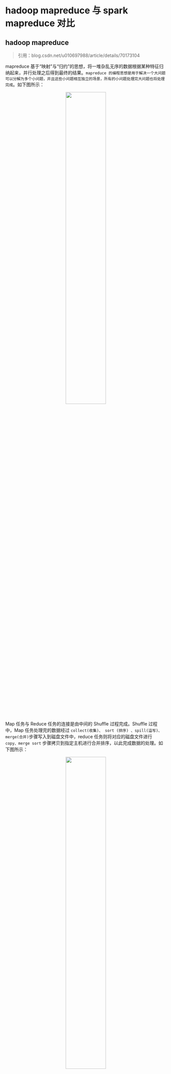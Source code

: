 # hadoop mapreduce 与 spark mapreduce 对比

## hadoop mapreduce

> 引用：blog.csdn.net/u010697988/article/details/70173104

mapreduce 基于“映射”与“归约”的思想，将一堆杂乱无序的数据根据某种特征归纳起来，并行处理之后得到最终的结果。`mapreduce 的编程思想是用于解决一个大问题可以分解为多个小问题，并且这些小问题相互独立的场景，所有的小问题处理完大问题也将处理完成`。如下图所示：

<div align="center">
    <img src="../../zzzimg/hadoop/mapreduer1.png" width="50%" />
</div>

Map 任务与 Reduce 任务的连接是由中间的 Shuffle 过程完成。Shuffle 过程中，Map 任务处理完的数据经过 `collect(收集)、 sort (排序) 、spill(溢写)、merge(合并)`步骤写入到磁盘文件中，reduce 任务则将对应的磁盘文件进行 `copy、merge sort` 步骤拷贝到指定主机进行合并排序，以此完成数据的处理。如下图所示：

<div align="center">
    <img src="../../zzzimg/hadoop/mapreduce2.png" width="50%" />
</div>

### Map 任务端 shuffle

<div align="center">
    <img src="../../zzzimg/hadoop/mapshuffle.png" width="50%" />
</div>

**Collect**

每个Map任务不断地以对的形式把数据输出到在内存中构造的一个环形数据结构中。使用环形数据结构是为了更有效地使用内存空间，在内存中放置尽可能多的数据。

**Sort**

先把Kvbuffer中的数据按照partition值和key两个关键字升序排序，移动的只是索引数据，排序结果是Kvmeta中数据按照 partition 为单位聚集在一起，同一 partition内的按照key有序。`parttion 是由reduce任务数决定，是为了均衡每个 reduce 任务的负载，partition 的分配是按照 key 的 hash 值取模决定的，因此每个 parttion 中可能包含多种 key 值。`

**Spill**

Spill线程为这次Spill过程创建一个磁盘文件：从所有的本地目录中轮训查找能存储这么大空间的目录，找到之后在其中创建一个类似于 “spill12.out”的文件。Spill线程根据排过序的Kvmeta挨个partition的把数据吐到这个文件中(顺序写入磁盘)，一个partition对应的数据吐完之后顺序地吐下个partition，直到把所有的partition遍历 完。一个partition在文件中对应的数据也叫段(segment)。

**Merge**

Map任务如果输出数据量很大，可能会进行好几次Spill，out文件和Index文件会产生很多，分布在不同的磁盘上，所以需要 merge 过程。每个partition对应一个段列表，记录所有的Spill文件中对应的这个partition那段数据的文 件名、起始位置、长度等等。然后对这个partition对应的所有的segment进行合并，目标是合并成一个segment。当这个 partition对应很多个segment时，会分批地进行合并：先从segment列表中把第一批取出来，以key为关键字放置成最小堆，然后从最小 堆中每次取出最小的输出到一个临时文件中，这样就把这一批段合并成一个临时的段，把它加回到segment列表中；再从segment列表中把第二批取出 来合并输出到一个临时segment，把其加入到列表中；这样往复执行，直到剩下的段是一批，输出到最终的文件中。

<div align="center">
    <img src="../../zzzimg/hadoop/merge.png" width="50%" />
</div>

### reduce 端 shuffle

**Copy**

Reduce 任务通过HTTP向各个Map任务拖取它所需要的数据。每个节点都会启动一个常驻的HTTP server，其中一项服务就是响应Reduce拖取Map数据。当有MapOutput的HTTP请求过来的时候，HTTP server就读取相应的Map输出文件中对应这个Reduce部分的数据通过网络流输出给Reduce。

Reduce任务拖取某个Map 对应的数据，如果在内存中能放得下这次数据的话就直接把数据写到内存中。Reduce要向每个Map去拖取数据，在内存中每个Map对应一块数据，当内存 中存储的Map数据占用空间达到一定程度的时候，开始启动内存中merge，把内存中的数据merge输出到磁盘上一个文件中。

如果在内存 中不能放得下这个Map的数据的话，直接把Map数据写到磁盘上，在本地目录创建一个文件，从HTTP流中读取数据然后写到磁盘，使用的缓存区大小是 64K。拖一个Map数据过来就会创建一个文件，当文件数量达到一定阈值时，开始启动磁盘文件merge，把这些文件合并输出到一个文件。

有些Map的数据较小是可以放在内存中的，有些Map的数据较大需要放在磁盘上，这样最后Reduce任务拖过来的数据有些放在内存中了有些放在磁盘上，最后会对这些来一个全局合并。

**Merge Sort**

这里使用的Merge和Map端使用的Merge过程一样。Map的输出数据已经是有序的，Merge进行一次合并排序，所谓Reduce端的 sort过程就是这个合并的过程。一般Reduce是一边copy一边sort，即copy和sort两个阶段是重叠而不是完全分开的。

## spark mapreduce

1. Spark 0.8及以前 Hash Based Shuffle
2. Spark 0.8.1 为Hash Based Shuffle引入File Consolidation机制
3. Spark 0.9 引入ExternalAppendOnlyMap
4. Spark 1.1 引入Sort Based Shuffle，但默认仍为Hash Based Shuffle
5. Spark 1.2 默认的Shuffle方式改为Sort Based Shuffle
6. Spark 1.4 引入Tungsten-Sort Based Shuffle
7. Spark 1.6 Tungsten-sort并入Sort Based Shuffle
8. Spark 2.0 Hash Based Shuffle退出历史舞台

### Hash Based Shuffle(0.8,0.8.1,0.9)

每一个Mapper会根据Reducer的数量创建出相应的bucket，bucket的数量是`(M * R)` ，其中M是Map的个数，R是Reduce的个数。这样会产生大量的小文件，对文件系统压力很大，而且也不利于IO吞吐量，如下图：

<div align="center">
    <img src="../../zzzimg/spark/Hash&#32;Based&#32;Shuffle.jpg" width="50%" />
</div>

优化后，使用 Consolidation机制，把在统一core上运行的多个Mapper 输出的合并到同一个文件，这样文件数目就变成了` (cores * R)` 个,`cores 为 CPU 核数`,如下图：

<div align="center">
    <img src="../../zzzimg/spark/Consolidation.jpg" width="50%" />
</div>

### spark 2.1 版本的 shuffle

> 引用：https://zhuanlan.zhihu.com/p/55954840

现在2.1 分为三种writer， 分为 BypassMergeSortShuffleWriter， SortShuffleWriter 和 UnsafeShuffleWriter，使用条件如下图：

<div align="center">
    <img src="../../zzzimg/spark/writer.jpg" width="50%" />
</div>

上面是使用哪种 writer 的判断依据， 是否开启 mapSideCombine 这个判断，是因为有些算子会在 map 端先进行一次 combine， 减少传输数据。 因为 BypassMergeSortShuffleWriter 会临时输出Reducer个（分区数目）小文件，所以分区数必须要小于一个阀值 `spark.shuffle.sort.bypassMergeThreshold，默认是小于200。`

**UnsafeShuffleWriter**

UnsafeShuffleWriter需要Serializer支持relocation，Serializer支持relocation：原始数据首先被序列化处理，并且再也不需要反序列，在其对应的元数据被排序后，需要Serializer支持relocation，在指定位置读取对应数据。

**BypassMergeSortShuffleWriter**

BypassMergeSortShuffleWriter和Hash Shuffle中的HashShuffleWriter实现基本一致， 唯一的区别在于，map端的多个输出文件会被汇总为一个文件。 所有分区的数据会合并为同一个文件，会生成一个索引文件，是为了索引到每个分区的起始地址，可以随机 access 某个partition的所有数据。

<div align="center">
    <img src="../../zzzimg/spark/BypassMergeSortShuffleWriter.jpg" width="50%" />
</div>

`需要注意的是，这种方式不宜有太多分区，因为过程中会并发打开所有分区对应的临时文件，会对文件系统造成很大的压力。`

具体实现就是给每个分区分配一个临时文件，对每个 record 的key 使用分区器（模式是hash，如果用户自定义就使用自定义的分区器）找到对应分区的输出文件句柄，直接写入文件，`没有在内存中使用 buffer`。 最后copyStream方法把所有的临时分区文件拷贝到最终的输出文件中，并且记录每个分区的文件起始写入位置，把这些位置数据写入索引文件中。

**SortShuffleWriter**

主要解决问题：在内存不够时，采用外部排序对外部大文件进行排序。例子：

> 1M内存只能装进1亿条数据，如何用 1M 内存对 100亿条数据进行排序？1M内存只能装进1亿条数据，每次都只能对这 1亿条数据进行排序，排好序后输出到磁盘，总共输出100个文件，最后怎么把这100个文件进行merge成一个全局有序的大文件？<br/><br/>
> 我们可以每个文件（有序的）都取一部分头部数据最为一个 buffer， 并且把这 100个 buffer放在一个堆里面，进行堆排序，比较方式就是对所有堆元素（buffer）的head元素进行比较大小， 然后不断的把每个堆顶的 buffer 的head 元素 pop 出来输出到最终文件中， 然后继续堆排序，继续输出。如果哪个buffer 空了，就去对应的文件中继续补充一部分数据。最终就得到一个全局有序的大文件。

`SortShuffleWriter 中的处理步骤是`:

1. 使用 PartitionedAppendOnlyMap 或者 PartitionedPairBuffer 在内存中进行排序， 排序的 K 是（partitionId， hash（key）） 这样一个元组。
2. 如果超过内存 limit，spill 到一个文件中，这个文件中元素也是有序的，首先是按照 partitionId的排序，如果 partitionId 相同， 再根据 hash（key）进行比较排序
3. 如果需要输出全局有序的文件的时候，就需要对之前所有的输出文件 和 当前内存中的数据结构中的数据进行 merge sort，进行全局排序

不同的地方在于，需要对 Key 相同的元素进行 aggregation， 就是使用定义的 func 进行聚合， 比如你的算子是 reduceByKey（+）, 这个func 就是加法运算， 如果两个key 相同， 就会先找到所有相同的key 进行 reduce(+) 操作，算出一个总结果 Result，然后输出数据（K，Result）元素。



